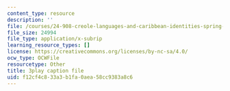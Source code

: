 ```yaml
---
content_type: resource
description: ''
file: /courses/24-908-creole-languages-and-caribbean-identities-spring-2017/f12cf4c833a3b1fa0aea58cc9383a8c6_MT3LjjdODHA.srt
file_size: 24994
file_type: application/x-subrip
learning_resource_types: []
license: https://creativecommons.org/licenses/by-nc-sa/4.0/
ocw_type: OCWFile
resourcetype: Other
title: 3play caption file
uid: f12cf4c8-33a3-b1fa-0aea-58cc9383a8c6
---
```

